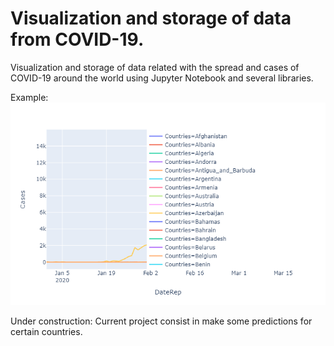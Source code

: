 # Visualization and storage of data from COVID-19.

Visualization and storage of data related with the spread and cases of COVID-19 around the world using Jupyter Notebook and several libraries.

Example:
![Example](/newplot.png)



Under construction:
Current project consist in make some predictions for certain countries.

